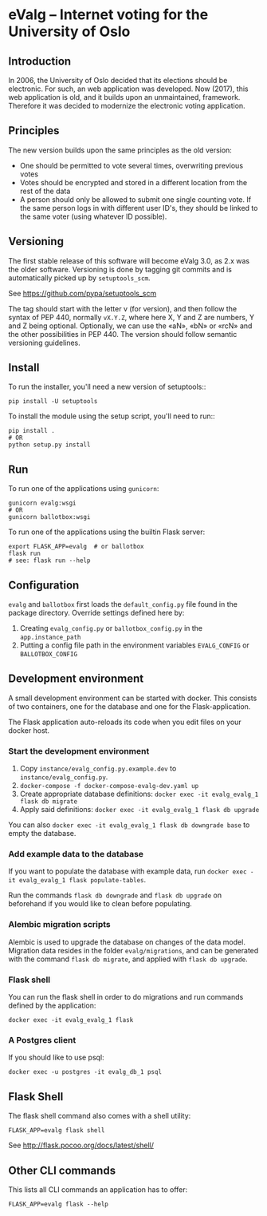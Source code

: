 # eValg – Internet voting for the University of Oslo

## Introduction

In 2006, the University of Oslo decided that its elections should be
electronic. For such, an web application was developed. Now (2017),
this web application is old, and it builds upon an unmaintained,
framework. Therefore it was decided to modernize the electronic voting
application.

## Principles

The new version builds upon the same principles as the old version:

* One should be permitted to vote several times, overwriting previous
  votes
* Votes should be encrypted and stored in a different location from
  the rest of the data
* A person should only be allowed to submit one single counting vote.
  If the same person logs in with different user ID's, they should
  be linked to the same voter (using whatever ID possible).

## Versioning

The first stable release of this software will become eValg 3.0, as 2.x
was the older software. Versioning is done by tagging git commits and is
automatically picked up by `setuptools_scm`.

See https://github.com/pypa/setuptools_scm

The tag should start with the letter v (for version), and then follow the
syntax of PEP 440, normally `vX.Y.Z`, where here X, Y and Z are numbers,
Y and Z being optional. Optionally, we can use the «aN», «bN» or «rcN» and the
other possibilities in PEP 440. The version should follow semantic versioning
guidelines.

## Install
To run the installer, you'll need a new version of setuptools::

```
pip install -U setuptools
```

To install the module using the setup script, you'll need to run::

```
pip install .
# OR
python setup.py install
```

## Run

To run one of the applications using `gunicorn`:

```
gunicorn evalg:wsgi
# OR
gunicorn ballotbox:wsgi
```

To run one of the applications using the builtin Flask server:

```
export FLASK_APP=evalg  # or ballotbox
flask run
# see: flask run --help
```

## Configuration

`evalg` and `ballotbox` first loads the `default_config.py` file found in the
package directory. Override settings defined here by:

1. Creating `evalg_config.py` or `ballotbox_config.py` in the
   `app.instance_path`
2. Putting a config file path in the environment variables `EVALG_CONFIG` or
   `BALLOTBOX_CONFIG`

## Development environment
A small development environment can be started with docker. This consists of
two containers, one for the database and one for the Flask-application.

The Flask application auto-reloads its code when you edit files on your docker host.

### Start the development environment
1. Copy `instance/evalg_config.py.example.dev` to `instance/evalg_config.py`.
2. `docker-compose -f docker-compose-evalg-dev.yaml up`
3. Create appropriate database definitions: `docker exec -it evalg_evalg_1 flask db migrate`
4. Apply said definitions: `docker exec -it evalg_evalg_1 flask db upgrade`

You can also `docker exec -it evalg_evalg_1 flask db downgrade base` to empty the database.

### Add example data to the database
If you want to populate the database with example data, run `docker exec -it
evalg_evalg_1 flask populate-tables`.

Run the commands `flask db downgrade` and `flask db upgrade` on beforehand if
you would like to clean before populating.

### Alembic migration scripts
Alembic is used to upgrade the database on changes of the data model. Migration
data resides in the folder `evalg/migrations`, and can be generated with the
command `flask db migrate`, and applied with `flask db upgrade`.

### Flask shell
You can run the flask shell in order to do migrations and run commands defined
by the application:
```
docker exec -it evalg_evalg_1 flask
```

### A Postgres client
If you should like to use psql:
```
docker exec -u postgres -it evalg_db_1 psql
```

## Flask Shell

The flask shell command also comes with a shell utility:

```
FLASK_APP=evalg flask shell
```

See http://flask.pocoo.org/docs/latest/shell/

## Other CLI commands

This lists all CLI commands an application has to offer:

```
FLASK_APP=evalg flask --help
```
